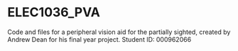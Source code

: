 # ELEC1036_PVA
Code and files for a peripheral vision aid for the partially sighted, created by Andrew Dean for his final year project.
Student ID: 000962066
